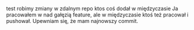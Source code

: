 test
robimy zmiany
w zdalnym repo
ktos coś dodał w międzyczasie
Ja pracowałem w nad gałęzią feature, ale w międzyczasie ktoś też pracował i pushował.
Upewniam się, że mam najnowszy commit.
